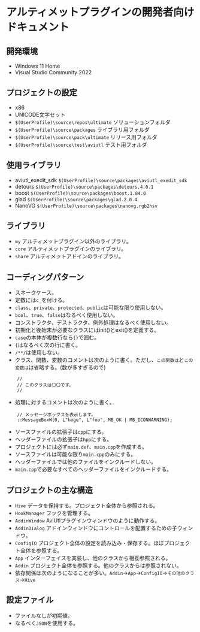 ﻿# アルティメットプラグインの開発者向けドキュメント

## 開発環境

* Windows 11 Home
* Visual Studio Community 2022

## プロジェクトの設定

* x86
* UNICODE文字セット
* `$(UserProfile)\source\repos\ultimate` ソリューションフォルダ
* `$(UserProfile)\source\packages` ライブラリ用フォルダ
* `$(UserProfile)\source\pack\ultimate` リリース用フォルダ
* `$(UserProfile)\source\test\aviutl` テスト用フォルダ

## 使用ライブラリ

* aviutl_exedit_sdk `$(UserProfile)\source\packages\aviutl_exedit_sdk`
* detours `$(UserProfile)\source\packages\detours.4.0.1`
* boost `$(UserProfile)\source\packages\boost.1.84.0`
* glad `$(UserProfile)\source\packages\glad.2.0.4`
* NanoVG `$(UserProfile)\source\packages\nanovg.rgb2hsv`

## ライブラリ

* `my` アルティメットプラグイン以外のライブラリ。
* `core` アルティメットプラグインのライブラリ。
* `share` アルティメットアドインのライブラリ。

## コーディングパターン

* スネークケース。
* 定数には`c_`を付ける。
* `class`、`private`、`protected`、`public`は可能な限り使用しない。
* `bool`、`true`、`false`はなるべく使用しない。
* コンストラクタ、デストラクタ、例外処理はなるべく使用しない。
* 初期化と後始末が必要なクラスにはinit()とexit()を定義する。
* `case`の本体が複数行なら`{}`で囲む。
* `{`はなるべく次の行に書く。
* `/**/`は使用しない。
* クラス、関数、変数のコメントは次のように書く。ただし、`この関数は`と`この変数は`は省略する。(数が多すぎるので)
```
	//
	// このクラスは〇〇です。
	//
```
* 処理に対するコメントは次のように書く。
```
	// メッセージボックスを表示します。
	::MessageBoxW(0, L"hoge", L"foo", MB_OK | MB_ICONWARNING);
```
* ソースファイルの拡張子は`cpp`にする。
* ヘッダーファイルの拡張子は`hpp`にする。
* プロジェクトには必ず`main.def`、`main.cpp`を作成する。
* ソースファイルは可能な限り`main.cpp`のみにする。
* ヘッダーファイルでは他のファイルをインクルードしない。
* `main.cpp`で必要なすべてのヘッダーファイルをインクルードする。

## プロジェクトの主な構造

* `Hive` データを保持する。プロジェクト全体から参照される。
* `HookManager` フックを管理する。
* `AddinWindow` AviUtlプラグインウィンドウのように動作する。
* `AddinDialog` アドインウィンドウにコントロールを配置するための子ウィンドウ。
* `ConfigIO` プロジェクト全体の設定を読み込み・保存する。ほぼプロジェクト全体を参照する。
* `App` インターフェイスを実装し、他のクラスから相互参照される。
* `Addin` プロジェクト全体を参照する。他のクラスからは参照されない。
* 依存関係は次のようになることが多い。`Addin`->`App`->`ConfigIO`->`その他のクラス`->`Hive`

## 設定ファイル

* ファイルなしが初期値。
* なるべく`JSON`を使用する。
